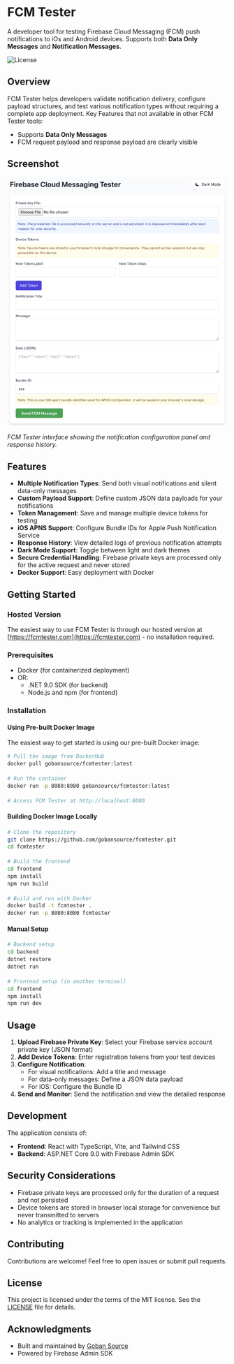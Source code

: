 # FCM Tester

A developer tool for testing Firebase Cloud Messaging (FCM) push notifications to iOs and Android devices.
Supports both **Data Only Messages** and **Notification Messages**.

![License](https://img.shields.io/github/license/gobansource/fcmtester)

## Overview

FCM Tester helps developers validate notification delivery, configure payload structures, and test various notification types without requiring a complete app deployment.
Key Features that not available in other FCM Tester tools:

- Supports **Data Only Messages**
- FCM request payload and response payload are clearly visible

## Screenshot

![FCM Tester Screenshot](https://raw.githubusercontent.com/gobansource/fcmtester/refs/heads/main/fcmtester-screenshot.png)

_FCM Tester interface showing the notification configuration panel and response history._

## Features

- **Multiple Notification Types**: Send both visual notifications and silent data-only messages
- **Custom Payload Support**: Define custom JSON data payloads for your notifications
- **Token Management**: Save and manage multiple device tokens for testing
- **iOS APNS Support**: Configure Bundle IDs for Apple Push Notification Service
- **Response History**: View detailed logs of previous notification attempts
- **Dark Mode Support**: Toggle between light and dark themes
- **Secure Credential Handling**: Firebase private keys are processed only for the active request and never stored
- **Docker Support**: Easy deployment with Docker

## Getting Started

### Hosted Version

The easiest way to use FCM Tester is through our hosted version at [https://fcmtester.com](https://fcmtester.com) - no installation required.

### Prerequisites

- Docker (for containerized deployment)
- OR:
  - .NET 9.0 SDK (for backend)
  - Node.js and npm (for frontend)

### Installation

#### Using Pre-built Docker Image

The easiest way to get started is using our pre-built Docker image:

```bash
# Pull the image from DockerHub
docker pull gobansource/fcmtester:latest

# Run the container
docker run -p 8080:8080 gobansource/fcmtester:latest

# Access FCM Tester at http://localhost:8080
```

#### Building Docker Image Locally

```bash
# Clone the repository
git clone https://github.com/gobansource/fcmtester.git
cd fcmtester

# Build the frontend
cd frontend
npm install
npm run build

# Build and run with Docker
docker build -t fcmtester .
docker run -p 8080:8080 fcmtester
```

#### Manual Setup

```bash
# Backend setup
cd backend
dotnet restore
dotnet run

# Frontend setup (in another terminal)
cd frontend
npm install
npm run dev
```

## Usage

1. **Upload Firebase Private Key**: Select your Firebase service account private key (JSON format)
2. **Add Device Tokens**: Enter registration tokens from your test devices
3. **Configure Notification**:
   - For visual notifications: Add a title and message
   - For data-only messages: Define a JSON data payload
   - For iOS: Configure the Bundle ID
4. **Send and Monitor**: Send the notification and view the detailed response

## Development

The application consists of:

- **Frontend**: React with TypeScript, Vite, and Tailwind CSS
- **Backend**: ASP.NET Core 9.0 with Firebase Admin SDK

## Security Considerations

- Firebase private keys are processed only for the duration of a request and not persisted
- Device tokens are stored in browser local storage for convenience but never transmitted to servers
- No analytics or tracking is implemented in the application

## Contributing

Contributions are welcome! Feel free to open issues or submit pull requests.

## License

This project is licensed under the terms of the MIT license. See the [LICENSE](https://github.com/gobansource/fcmtester/blob/main/LICENSE) file for details.

## Acknowledgments

- Built and maintained by [Goban Source](https://gobansource.com)
- Powered by Firebase Admin SDK
